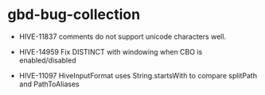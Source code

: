 # gbd-bug-collection

* HIVE-11837
comments do not support unicode characters well.

* HIVE-14959
Fix DISTINCT with windowing when CBO is enabled/disabled

* HIVE-11097
HiveInputFormat uses String.startsWith to compare splitPath and PathToAliases
